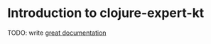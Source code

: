 # Introduction to clojure-expert-kt

TODO: write [great documentation](http://jacobian.org/writing/what-to-write/)
